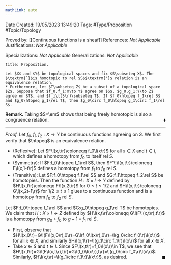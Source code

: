 ```yaml
---
mathLink: auto
---
```



<div class="topSpace"></div>

Date Created: 19/05/2023 13:49:20
Tags: #Type/Proposition #Topic/Topology

Proved by: [[Continuous functions is a sheaf]]
References: _Not Applicable_
Justifications: _Not Applicable_

Specializations: _Not Applicable_
Generalizations: _Not Applicable_

``` ad-Proposition
title: Proposition.

Let $X$ and $Y$ be topological spaces and fix $S\subseteq X$. The $\textrm{`}$is homotopic to rel $S$$\textrm{'}$ relation is an equivalence relation.
* Furthermore, let $T\subseteq Z$ be a subset of a topological space $Z$. Suppose that $f_0,f_1:X\to Y$ agree on $S$, $g_0,g_1:Y\to Z$ agree on $T$, and $f_i\l(S\r)\subseteq T$. If $f_0\htopeq f_1\rel S$ and $g_0\htopeq g_1\rel T$, then $g_0\circ f_0\htopeq g_1\circ f_1\rel S$.

```

**Remark.** Taking $S=\em$ shows that being freely homotopic is also a congruence relation.<span style="float:right;">$\blacklozenge$</span>

---

<i>Proof.</i> Let $f_0,f_1,f_2:X\to Y$ be continuous functions agreeing on $S$. We first verify that $\htopeq$ is an equivalence relation.
* (Reflexive): Let $F\l(x,t\r)\coloneqq f_0\l(x\r)$ for all $x\in X$ and $t\in I$, which defines a homotopy from $f_0$ to itself rel $S$.
* (Symmetry): If $F:f_0\htopeq f_1\rel S$, then $F'\!\l(x,t\r)\coloneqq F\l(x,1-t\r)$ defines a homotopy from $f_1$ to $f_0$ rel $S$.
* (Transitive): Let $F:f_0\htopeq f_1\rel S$ and $G:f_1\htopeq f_2\rel S$ be homotopies. Then the function $H:X\times I\to Y$ defined by $H\l(x,t\r)\coloneqq F\l(x,2t\r)$ for $0\leq t\leq1/2$ and $H\l(x,t\r)\coloneqq G\l(x,2t-1\r)$ for $1/2\leq t\leq 1$ glues to a continuous function and is a homotopy from $f_0$ to $f_2$ rel $S$.

Let $F:f_0\htopeq f_1\rel S$ and $G:g_0\htopeq g_1\rel T$ be homotopies. We claim that $H:X\times I\to Z$ defined by $H\l(x,t\r)\coloneqq G\l(F\l(x,t\r),t\r)$ is a homotopy from $g_0\circ f_0$ to $g-1\circ f_1$ rel $S$.
* First, observe that $H\l(x,0\r)=G\l(F\l(x,0\r),0\r)=G\l(f_0\l(x\r),0\r)=\l(g_0\circ f_0\r)\l(x\r)$ for all $x\in X$, and similarly $H\l(x,1\r)=\l(g_1\circ f_1\r)\l(x\r)$ for all $x\in X$.
* Take $x\in S$ and $t\in I$. Since $F\l(x,t\r)=f_0\l(x\r)\in T$, we see that $H\l(x,t\r)=G\l(F\l(x,t\r),t\r)=G\l(f_0\l(x\r),t\r)=\l(g_0\circ f_0\r)\l(x\r)$. Similarly, $H\l(x,t\r)=\l(g_1\circ f_1\r)\l(x\r)$, as desired.<span style="float:right;">$\blacksquare$</span>
